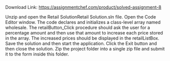 Download Link: https://assignmentchef.com/product/solved-assignment-8
<br>
<p class="ui header product-top-header" title="Assignment 8 Solution">Unzip and open the Retail SolutionRetail Solution.sln file. Open the Code Editor window. The code declares and initializes a class-level array named wholesale. The retailButton_Click procedure should ask the user for a percentage amount and then use that amount to increase each price stored in the array. The increased prices should be displayed in the retailListBox. Save the solution and then start the application. Click the Exit button and then close the solution. Zip the project folder into a single zip file and submit it to the form inside this folder.